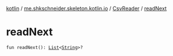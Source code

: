 [kotlin](../../index.md) / [me.shkschneider.skeleton.kotlin.io](../index.md) / [CsvReader](index.md) / [readNext](./read-next.md)

# readNext

`fun readNext(): `[`List`](https://kotlinlang.org/api/latest/jvm/stdlib/kotlin.collections/-list/index.html)`<`[`String`](https://kotlinlang.org/api/latest/jvm/stdlib/kotlin/-string/index.html)`>?`